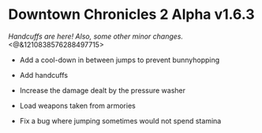 # Downtown Chronicles 2 Alpha v1.6.3
*Handcuffs are here! Also, some other minor changes.*
<@&1210838576288497715>

* Add a cool-down in between jumps to prevent bunnyhopping
* Add handcuffs

* Increase the damage dealt by the pressure washer
* Load weapons taken from armories
* Fix a bug where jumping sometimes would not spend stamina